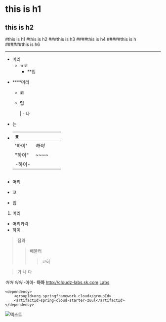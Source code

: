 this is h1
==========
this is h2
----------
#this is h1
#this is h2
###this is h3
####this is h4
#####this is h
######this is h6
****************
* 머리
  * ㅠ코
      * **입
+ ****머리
   + ****코****			

   + **입**

     | - 나

- 는

- `표` |            |      |      |
     | :------------- | ---------- | ---- | ---- |
     | '하이'         | _~~하이~~_ |      |      |
     | "하이"         | ~~~~       |      |      |
     | -하이-         |            |      |      |

     ![]()
- 머리
- 코
- 입

1. 머리
 - 머리카락
 - 하이

> 잠와
> > 배불러
> > > 코히

>가
>나
>다

*아아*
_아아_
-아아-
**아아**
<http://cloudz-labs.sk.com>
[Labs](http://cloudz-labs.sk.com)

```
<dependency>
    <groupId>org.springframework.cloud</groupId>
    <artifactId>spring-cloud-starter-zuul</artifactId>
</dependency>
```

![텍스트](C:\docs\KakaoTalk_20180207_123239130.jpg)